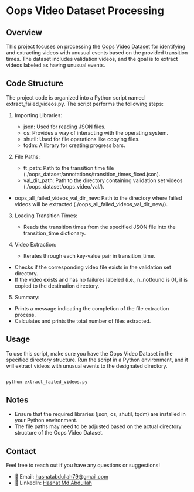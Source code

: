 # Oops Video Dataset Processing

## Overview

This project focuses on processing the [Oops Video Dataset](https://oops.cs.columbia.edu/data/) for identifying and extracting videos with unusual events based on the provided transition times. The dataset includes validation videos, and the goal is to extract videos labeled as having unusual events.

## Code Structure

The project code is organized into a Python script named extract_failed_videos.py. The script performs the following steps:

1. Importing Libraries:

   - json: Used for reading JSON files.
   - os: Provides a way of interacting with the operating system.
   - shutil: Used for file operations like copying files.
   - tqdm: A library for creating progress bars.

2. File Paths:

   - tt_path: Path to the transition time file (./oops_dataset/annotations/transition_times_fixed.json).
   - val_dir_path: Path to the directory containing validation set videos (./oops_dataset/oops_video/val/).
  -  oops_all_failed_videos_val_dir_new: Path to the directory where failed videos will be extracted (./oops_all_failed_videos_val_dir_new/).

3. Loading Transition Times:

   - Reads the transition times from the specified JSON file into the transition_time dictionary.

4. Video Extraction:

   - Iterates through each key-value pair in transition_time.
 -   Checks if the corresponding video file exists in the validation set directory.
   - If the video exists and has no failures labeled (i.e., n_notfound is 0), it is copied to the destination directory.

5. Summary:

  -  Prints a message indicating the completion of the file extraction process.
  -  Calculates and prints the total number of files extracted.

## Usage

To use this script, make sure you have the Oops Video Dataset in the specified directory structure. Run the script in a Python environment, and it will extract videos with unusual events to the designated directory.

```bash

python extract_failed_videos.py
```



## Notes

  -  Ensure that the required libraries (json, os, shutil, tqdm) are installed in your Python environment.
   - The file paths may need to be adjusted based on the actual directory structure of the Oops Video Dataset.

## Contact
Feel free to reach out if you have any questions or suggestions!
- 📧 Email: hasnatabdullah79@gmail.com
- 💼 LinkedIn: [Hasnat Md Abdullah ](https://www.linkedin.com/in/hasnat-md-abdullah/)
